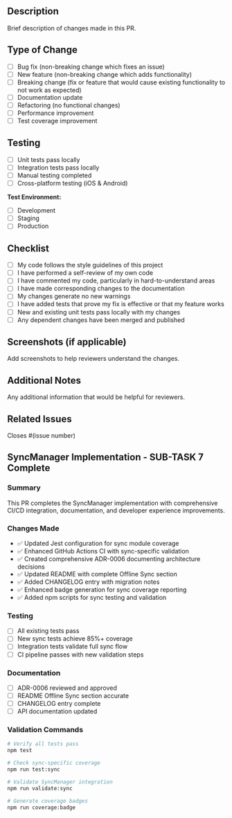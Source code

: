 ## Description

Brief description of changes made in this PR.

## Type of Change

- [ ] Bug fix (non-breaking change which fixes an issue)
- [ ] New feature (non-breaking change which adds functionality)  
- [ ] Breaking change (fix or feature that would cause existing functionality to not work as expected)
- [ ] Documentation update
- [ ] Refactoring (no functional changes)
- [ ] Performance improvement
- [ ] Test coverage improvement

## Testing

- [ ] Unit tests pass locally
- [ ] Integration tests pass locally
- [ ] Manual testing completed
- [ ] Cross-platform testing (iOS & Android)

**Test Environment:**
- [ ] Development
- [ ] Staging
- [ ] Production

## Checklist

- [ ] My code follows the style guidelines of this project
- [ ] I have performed a self-review of my own code
- [ ] I have commented my code, particularly in hard-to-understand areas
- [ ] I have made corresponding changes to the documentation
- [ ] My changes generate no new warnings
- [ ] I have added tests that prove my fix is effective or that my feature works
- [ ] New and existing unit tests pass locally with my changes
- [ ] Any dependent changes have been merged and published

## Screenshots (if applicable)

Add screenshots to help reviewers understand the changes.

## Additional Notes

Any additional information that would be helpful for reviewers.

## Related Issues

Closes #(issue number)


## SyncManager Implementation - SUB-TASK 7 Complete

### Summary
This PR completes the SyncManager implementation with comprehensive CI/CD integration, documentation, and developer experience improvements.

### Changes Made
- ✅ Updated Jest configuration for sync module coverage
- ✅ Enhanced GitHub Actions CI with sync-specific validation
- ✅ Created comprehensive ADR-0006 documenting architecture decisions
- ✅ Updated README with complete Offline Sync section
- ✅ Added CHANGELOG entry with migration notes
- ✅ Enhanced badge generation for sync coverage reporting
- ✅ Added npm scripts for sync testing and validation

### Testing
- [ ] All existing tests pass
- [ ] New sync tests achieve 85%+ coverage
- [ ] Integration tests validate full sync flow
- [ ] CI pipeline passes with new validation steps

### Documentation
- [ ] ADR-0006 reviewed and approved
- [ ] README Offline Sync section accurate
- [ ] CHANGELOG entry complete
- [ ] API documentation updated

### Validation Commands
```bash
# Verify all tests pass
npm test

# Check sync-specific coverage
npm run test:sync

# Validate SyncManager integration  
npm run validate:sync

# Generate coverage badges
npm run coverage:badge